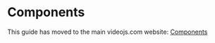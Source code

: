 # Components

This guide has moved to the main videojs.com website: [Components](https://videojs.com/guides/components/)
